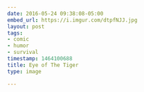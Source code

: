 ```yaml
---
date: 2016-05-24 09:38:08-05:00
embed_url: https://i.imgur.com/dtpfNJJ.jpg
layout: post
tags:
- comic
- humor
- survival
timestamp: 1464100688
title: Eye of The Tiger
type: image

---
```

<img src="https://i.imgur.com/dtpfNJJ.jpg" alt="" />

